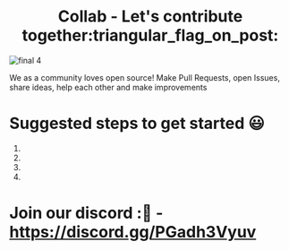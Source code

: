 <h1 align="center"> Collab - Let's contribute together:triangular_flag_on_post:  </h1>



![final 4](https://user-images.githubusercontent.com/109018286/178136414-0640228c-68fa-4123-a118-f73ad60718cd.png)


We as a community loves open source! Make Pull Requests, open Issues, share ideas, help each other and make improvements

# Suggested steps to get started :smiley:
1.
2.
3.
4.


# Join our discord ::purple_heart: - https://discord.gg/PGadh3Vyuv
